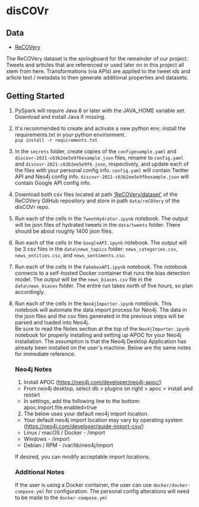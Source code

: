 # disCOVr

## Data
- [ReCOVery](https://github.com/apurvamulay/ReCOVery)

The ReCOVery dataset is the springboard for the remainder of our project. Tweets and articles that are referenced or used later on in this project all stem from here. Transformations (via APIs) are applied to the tweet ids and article text / metadata to then generate additional properties and datasets.

## Getting Started

1. PySpark will require Java 8 or later with the JAVA_HOME variable set. Download and install Java if missing.

2. It's recommended to create and activate a new python env; install the requirements.txt in your python environment.<br>
`pip install -r requirements.txt`

3. In the `secrets` folder,  create copies of the `configexample.yaml` and `discovr-2021-c63b2ee5e9f6example.json` files, rename to `config.yaml` and `discovr-2021-c63b2ee5e9f6.json`, respectively, and update each of the files with your personal config info. `config.yaml` will contain Twitter API and Neo4j config info. `discovr-2021-c63b2ee5e9f6example.json` will contain Google API config info. 

4. Download both csv files located at path ['ReCOVery/dataset'](https://github.com/apurvamulay/ReCOVery/tree/master/dataset) of the ReCOVery GitHub repository and store in path `data/reCOVery` of the disCOVr repo.

5. Run each of the cells in the `TweetHydrator.ipynb` notebook. The output will be json files of hydrated tweets in the `data/tweets` folder. There should be about roughly 1400 json files. 

6. Run each of the cells in the `GoogleAPI.ipynb` notebook. The output will be 3 csv files in the `data\news_topics` folder: `news_categories.csv`, `news_entities.csv`, and `news_sentiments.csv`. 

7. Run each of the cells in the `FakeboxAPI.ipynb` notebook. The notebook connects to a self-hosted Docker container that runs the bias detection model. The output will be the `news_biases.csv` file in the `data\news_biases` folder. The entire run takes north of five hours, so plan accordingly. 

8. Run each of the cells in the `Neo4jImporter.ipynb` notebook. This notebook will automate the data import process for Neo4j. The data in the json files and the csv files generated in the previous steps will be parsed and loaded into Neo4j.<br>
Be sure to read the Notes section at the top of the `Neo4jImporter.ipynb` notebook for properly installing and setting up APOC for your Neo4j installation. The assumption is that the Neo4j Desktop Application has already been installed on the user's machine. Below are the same notes for immediate reference. 

	### Neo4j Notes
	1. Install APOC (https://neo4j.com/developer/neo4j-apoc/)
	- From neo4j desktop, select db > plugins on right > apoc > install and restart
	- In settings, add the following line to the bottom: apoc.import.file.enabled=true

	2. The below uses your default neo4j import location.<br>
	- Your default neo4j import location may vary by operating system (https://neo4j.com/developer/guide-import-csv/)
	- Linux / macOS / Docker - <neo4j-home>/import<br>
	- Windows - <neo4j-home>/import<br>
	- Debian / RPM - /var/lib/neo4j/import<br>

	If desired, you can modify acceptable import locations.

	### Additional Notes
	If the user is using a Docker container, the user can use `docker/docker-compose.yml` for configuration. The personal config alterations will need to be made to the `docker-compose.yml`
